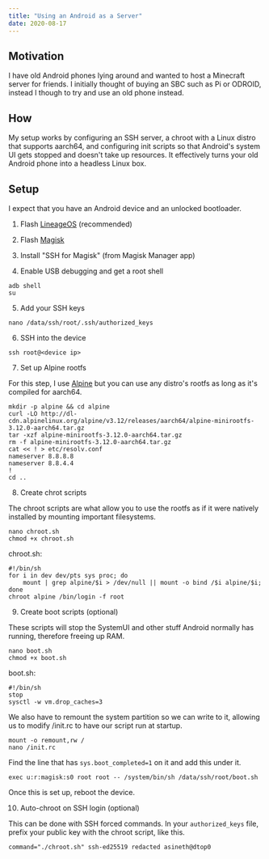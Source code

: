 ```yaml
---
title: "Using an Android as a Server"
date: 2020-08-17
---
```


## Motivation

I have old Android phones lying around and wanted to host a Minecraft server
for friends. I initially thought of buying an SBC such as Pi or ODROID, instead
I though to try and use an old phone instead.

## How

My setup works by configuring an SSH server, a chroot with a Linux distro that
supports aarch64, and configuring init scripts so that Android's system UI gets
stopped and doesn't take up resources. It effectively turns your old Android
phone into a headless Linux box.

## Setup

I expect that you have an Android device and an unlocked bootloader.

1. Flash [LineageOS](https://lineageos.org) (recommended)

2. Flash [Magisk](https://www.xda-developers.com/how-to-install-magisk/)

3. Install "SSH for Magisk" (from Magisk Manager app)

4. Enable USB debugging and get a root shell

```
adb shell
su
```

5. Add your SSH keys

```
nano /data/ssh/root/.ssh/authorized_keys
```

6. SSH into the device

```
ssh root@<device ip>
```

7. Set up Alpine rootfs

For this step, I use [Alpine](https://alpinelinux.org) but you can use any
distro's rootfs as long as it's compiled for aarch64.

```
mkdir -p alpine && cd alpine
curl -LO http://dl-cdn.alpinelinux.org/alpine/v3.12/releases/aarch64/alpine-minirootfs-3.12.0-aarch64.tar.gz
tar -xzf alpine-minirootfs-3.12.0-aarch64.tar.gz
rm -f alpine-minirootfs-3.12.0-aarch64.tar.gz
cat << ! > etc/resolv.conf
nameserver 8.8.8.8
nameserver 8.8.4.4
!
cd ..
```

8. Create chrot scripts

The chroot scripts are what allow you to use the rootfs as if it were natively
installed by mounting important filesystems.

```
nano chroot.sh
chmod +x chroot.sh
```

chroot.sh:

```
#!/bin/sh
for i in dev dev/pts sys proc; do
	mount | grep alpine/$i > /dev/null || mount -o bind /$i alpine/$i;
done
chroot alpine /bin/login -f root
```

9. Create boot scripts (optional)

These scripts will stop the SystemUI and other stuff Android normally has
running, therefore freeing up RAM.

```
nano boot.sh
chmod +x boot.sh
```

boot.sh:

```
#!/bin/sh
stop
sysctl -w vm.drop_caches=3
```

We also have to remount the system partition so we can write to it, allowing us
to modify /init.rc to have our script run at startup.

```
mount -o remount,rw /
nano /init.rc
```

Find the line that has `sys.boot_completed=1` on it and add this under it.

```
exec u:r:magisk:s0 root root -- /system/bin/sh /data/ssh/root/boot.sh
```

Once this is set up, reboot the device.

10. Auto-chroot on SSH login (optional)

This can be done with SSH forced commands. In your `authorized_keys` file,
prefix your public key with the chroot script, like this.

```
command="./chroot.sh" ssh-ed25519 redacted asineth@dtop0
```
